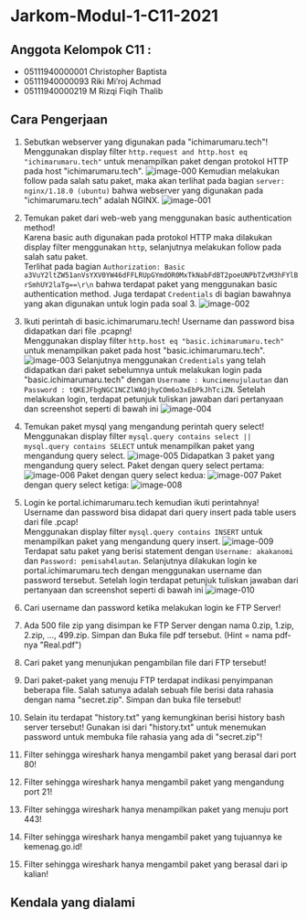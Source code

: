 # Jarkom-Modul-1-C11-2021

## Anggota Kelompok C11 : <br>
- 05111940000001 Christopher Baptista
- 05111940000093 Riki Mi’roj Achmad
- 05111940000219 M Rizqi Fiqih Thalib

## Cara Pengerjaan
1. Sebutkan webserver yang digunakan pada "ichimarumaru.tech"! <br>
Menggunakan display filter `http.request and http.host eq "ichimarumaru.tech"` untuk menampilkan paket dengan protokol HTTP pada host "ichimarumaru.tech".
![image-000](https://user-images.githubusercontent.com/57831206/134773481-1516c950-065c-4f18-ab06-e0c370d0b85e.png)
Kemudian melakukan follow pada salah satu paket, maka akan terlihat pada bagian `server: nginx/1.18.0 (ubuntu)` bahwa webserver yang digunakan pada "ichimarumaru.tech" adalah NGINX.
![image-001](https://user-images.githubusercontent.com/57831206/134773484-5e0f68a4-f2b1-4fa9-9611-46809564a021.png)

2. Temukan paket dari web-web yang menggunakan basic authentication method! <br>
Karena basic auth digunakan pada protokol HTTP maka dilakukan display filter menggunakan `http`, selanjutnya melakukan follow pada salah satu paket. <br>
Terlihat pada bagian `Authorization: Basic a3VuY2ltZW51anVsYXV0YW46dFFLRUpGYmdOR0MxTkNabFdBT2poeUNPbTZvM3hFYlBrSmhUY2laTg==\r\n` bahwa terdapat paket yang menggunakan basic authentication method. Juga terdapat `Credentials` di bagian bawahnya yang akan digunakan untuk login pada soal 3.
![image-002](https://user-images.githubusercontent.com/57831206/134773489-fdecdc88-17fa-4ee5-9472-245ead4d24ec.png)

3. Ikuti perintah di basic.ichimarumaru.tech! Username dan password bisa didapatkan dari file .pcapng! <br>
Menggunakan display filter `http.host eq "basic.ichimarumaru.tech"` untuk menampilkan paket pada host "basic.ichimarumaru.tech".
![image-003](https://user-images.githubusercontent.com/57831206/134773490-feeee43e-e287-48d1-8e15-20a217a742f0.png)
Selanjutnya menggunakan `Credentials` yang telah didapatkan dari paket sebelumnya untuk melakukan login pada "basic.ichimarumaru.tech" dengan `Username : kuncimenujulautan` dan `Password : tQKEJFbgNGC1NCZlWAOjhyCOm6o3xEbPkJhTciZN`. Setelah melakukan login, terdapat petunjuk tuliskan jawaban dari pertanyaan dan screenshot seperti di bawah ini
![image-004](https://user-images.githubusercontent.com/57831206/134773491-4dd51269-d332-47b8-93eb-2fea4bfacf0c.png)

4. Temukan paket mysql yang mengandung perintah query select! <br>
Menggunakan display filter `mysql.query contains select || mysql.query contains SELECT` untuk menampilkan paket yang mengandung query select.
![image-005](https://user-images.githubusercontent.com/57831206/134773493-56fdbf1e-da50-456b-8ae7-da4d74bdbf12.png)
Didapatkan 3 paket yang mengandung query select. Paket dengan query select pertama:
![image-006](https://user-images.githubusercontent.com/57831206/134773499-652f8750-7d01-47a7-9c6d-68b47c37945f.png)
Paket dengan query select kedua:
![image-007](https://user-images.githubusercontent.com/57831206/134773501-752ad6a7-8027-47f3-8ae1-6a2a8b6c8f07.png)
Paket dengan query select ketiga:
![image-008](https://user-images.githubusercontent.com/57831206/134773503-20a3055d-c04f-4dbf-a5b9-4484442e9d96.png)

5. Login ke portal.ichimarumaru.tech kemudian ikuti perintahnya! Username dan password bisa didapat dari query insert pada table users dari file .pcap! <br>
Menggunakan display filter `mysql.query contains INSERT` untuk menampilkan paket yang mengandung query insert.
![image-009](https://user-images.githubusercontent.com/57831206/134773505-403bbc92-3ac7-4ec8-9306-c15cc3278166.jpg)
Terdapat satu paket yang berisi statement dengan `Username: akakanomi` dan `Password: pemisah4lautan`. Selanjutnya dilakukan login ke portal.ichimarumaru.tech dengan menggunakan username dan password tersebut. Setelah login terdapat petunjuk tuliskan jawaban dari pertanyaan dan screenshot seperti di bawah ini
![image-010](https://user-images.githubusercontent.com/57831206/134773507-8bee6964-5d66-49a5-943a-2634c9bed4d5.png)

6. Cari username dan password ketika melakukan login ke FTP Server!


7. Ada 500 file zip yang disimpan ke FTP Server dengan nama 0.zip, 1.zip, 2.zip, ..., 499.zip. Simpan dan Buka file pdf tersebut. (Hint = nama pdf-nya "Real.pdf")


8. Cari paket yang menunjukan pengambilan file dari FTP tersebut!


9. Dari paket-paket yang menuju FTP terdapat indikasi penyimpanan beberapa file. Salah satunya adalah sebuah file berisi data rahasia dengan nama "secret.zip". Simpan dan buka file tersebut!


10. Selain itu terdapat "history.txt" yang kemungkinan berisi history bash server tersebut! Gunakan isi dari "history.txt" untuk menemukan password untuk membuka file rahasia yang ada di "secret.zip"!


11. Filter sehingga wireshark hanya mengambil paket yang berasal dari port 80! 


12. Filter sehingga wireshark hanya mengambil paket yang mengandung port 21!


13. Filter sehingga wireshark hanya menampilkan paket yang menuju port 443!


14. Filter sehingga wireshark hanya mengambil paket yang tujuannya ke kemenag.go.id!


15. Filter sehingga wireshark hanya mengambil paket yang berasal dari ip kalian!

## Kendala yang dialami
